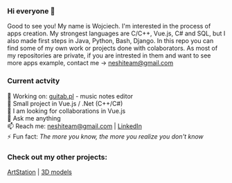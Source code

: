 ### Hi everyone 👋

Good to see you! My name is Wojciech. I'm interested in the process of apps creation. My strongest languages are C/C++, Vue.js, C# and SQL, but I also made first steps in Java, Python, Bash, Django. In this repo you can find some of my own work or projects done with colaborators. As most of my repositories are private, if you are intrested in them and want to see more apps example, contact me -> neshiteam@gmail.com

### Current actvity

🔭 Working on: [guitab.pl](https://guitab.pl) - music notes editor <br/>
🌱 Small project in Vue.js / .Net (C++/C#) <br/>
👯  I am looking for collaborations in Vue.js <br/>
💬 Ask me anything <br/>
📫 Reach me: neshiteam@gmail.com | [LinkedIn](https://www.linkedin.com/in/wojciech-ziębicki-3b883b1b5) <br/> 
⚡ Fun fact: *The more you know, the more you realize you don't know* <br/>

### Check out my other projects:
[ArtStation](https://n3shi.artstation.com)  |  [3D models](https://sketchfab.com/N3shi)  



